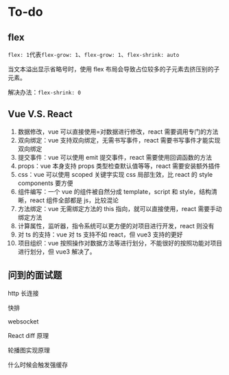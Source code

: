 # To-do

## flex

`flex: 1`代表`flex-grow: 1`、`flex-grow: 1`、`flex-shrink: auto`

当文本溢出显示省略号时，使用 flex 布局会导致占位较多的子元素去挤压别的子元素。

解决办法：`flex-shrink: 0`

## Vue V.S. React

1. 数据修改，vue 可以直接使用=对数据进行修改，react 需要调用专门的方法
2. 双向绑定：vue 支持双向绑定，无需书写事件，react 需要书写事件才能实现双向绑定
3. 提交事件：vue 可以使用 emit 提交事件，react 需要使用回调函数的方法
4. props：vue 本身支持 props 类型检查默认值等等，react 需要安装额外插件
5. css：vue 可以使用 scoped 关键字实现 css 局部生效，比 react 的 style components 要方便
6. 组件编写：一个 vue 的组件被自然分成 template，script 和 style，结构清晰，react 组件全部都是 js，比较混论
7. 方法绑定：vue 无需绑定方法的 this 指向，就可以直接使用，react 需要手动绑定方法
8. 计算属性，监听器，指令系统可以更方便的对项目进行开发，react 则没有
9. 对 ts 的支持：vue 对 ts 支持不如 react，但 vue3 支持的更好
10. 项目组织：vue 按照操作对数据方法等进行划分，不能很好的按照功能对项目进行划分，但 vue3 解决了。

## 问到的面试题

http 长连接

快排

websocket

React diff 原理

轮播图实现原理

什么时候会触发强缓存
